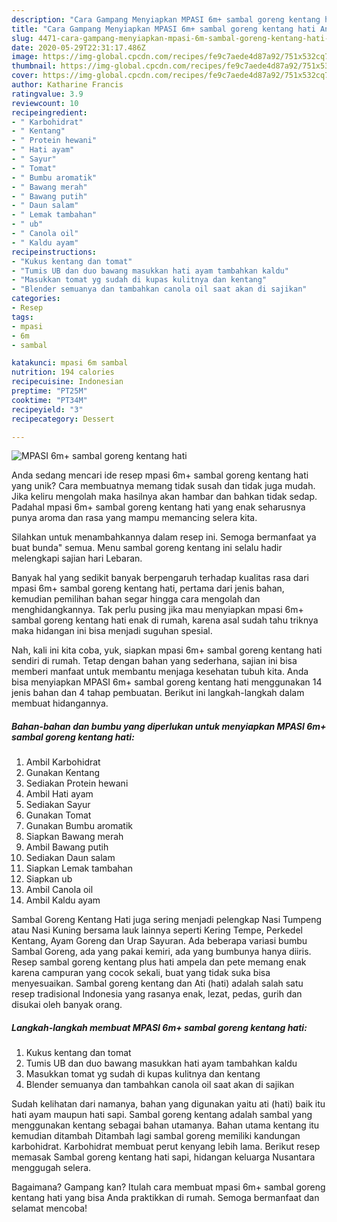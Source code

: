 ```yaml
---
description: "Cara Gampang Menyiapkan MPASI 6m+ sambal goreng kentang hati Anti Gagal"
title: "Cara Gampang Menyiapkan MPASI 6m+ sambal goreng kentang hati Anti Gagal"
slug: 4471-cara-gampang-menyiapkan-mpasi-6m-sambal-goreng-kentang-hati-anti-gagal
date: 2020-05-29T22:31:17.486Z
image: https://img-global.cpcdn.com/recipes/fe9c7aede4d87a92/751x532cq70/mpasi-6m-sambal-goreng-kentang-hati-foto-resep-utama.jpg
thumbnail: https://img-global.cpcdn.com/recipes/fe9c7aede4d87a92/751x532cq70/mpasi-6m-sambal-goreng-kentang-hati-foto-resep-utama.jpg
cover: https://img-global.cpcdn.com/recipes/fe9c7aede4d87a92/751x532cq70/mpasi-6m-sambal-goreng-kentang-hati-foto-resep-utama.jpg
author: Katharine Francis
ratingvalue: 3.9
reviewcount: 10
recipeingredient:
- " Karbohidrat"
- " Kentang"
- " Protein hewani"
- " Hati ayam"
- " Sayur"
- " Tomat"
- " Bumbu aromatik"
- " Bawang merah"
- " Bawang putih"
- " Daun salam"
- " Lemak tambahan"
- " ub"
- " Canola oil"
- " Kaldu ayam"
recipeinstructions:
- "Kukus kentang dan tomat"
- "Tumis UB dan duo bawang masukkan hati ayam tambahkan kaldu"
- "Masukkan tomat yg sudah di kupas kulitnya dan kentang"
- "Blender semuanya dan tambahkan canola oil saat akan di sajikan"
categories:
- Resep
tags:
- mpasi
- 6m
- sambal

katakunci: mpasi 6m sambal 
nutrition: 194 calories
recipecuisine: Indonesian
preptime: "PT25M"
cooktime: "PT34M"
recipeyield: "3"
recipecategory: Dessert

---
```



![MPASI 6m+ sambal goreng kentang hati](https://img-global.cpcdn.com/recipes/fe9c7aede4d87a92/751x532cq70/mpasi-6m-sambal-goreng-kentang-hati-foto-resep-utama.jpg)

Anda sedang mencari ide resep mpasi 6m+ sambal goreng kentang hati yang unik? Cara membuatnya memang tidak susah dan tidak juga mudah. Jika keliru mengolah maka hasilnya akan hambar dan bahkan tidak sedap. Padahal mpasi 6m+ sambal goreng kentang hati yang enak seharusnya punya aroma dan rasa yang mampu memancing selera kita.

Silahkan untuk menambahkannya dalam resep ini. Semoga bermanfaat ya buat bunda&#34; semua. Menu sambal goreng kentang ini selalu hadir melengkapi sajian hari Lebaran.

Banyak hal yang sedikit banyak berpengaruh terhadap kualitas rasa dari mpasi 6m+ sambal goreng kentang hati, pertama dari jenis bahan, kemudian pemilihan bahan segar hingga cara mengolah dan menghidangkannya. Tak perlu pusing jika mau menyiapkan mpasi 6m+ sambal goreng kentang hati enak di rumah, karena asal sudah tahu triknya maka hidangan ini bisa menjadi suguhan spesial.


Nah, kali ini kita coba, yuk, siapkan mpasi 6m+ sambal goreng kentang hati sendiri di rumah. Tetap dengan bahan yang sederhana, sajian ini bisa memberi manfaat untuk membantu menjaga kesehatan tubuh kita. Anda bisa menyiapkan MPASI 6m+ sambal goreng kentang hati menggunakan 14 jenis bahan dan 4 tahap pembuatan. Berikut ini langkah-langkah dalam membuat hidangannya.

<!--inarticleads1-->

##### Bahan-bahan dan bumbu yang diperlukan untuk menyiapkan MPASI 6m+ sambal goreng kentang hati:

1. Ambil  Karbohidrat
1. Gunakan  Kentang
1. Sediakan  Protein hewani
1. Ambil  Hati ayam
1. Sediakan  Sayur
1. Gunakan  Tomat
1. Gunakan  Bumbu aromatik
1. Siapkan  Bawang merah
1. Ambil  Bawang putih
1. Sediakan  Daun salam
1. Siapkan  Lemak tambahan
1. Siapkan  ub
1. Ambil  Canola oil
1. Ambil  Kaldu ayam


Sambal Goreng Kentang Hati juga sering menjadi pelengkap Nasi Tumpeng atau Nasi Kuning bersama lauk lainnya seperti Kering Tempe, Perkedel Kentang, Ayam Goreng dan Urap Sayuran. Ada beberapa variasi bumbu Sambal Goreng, ada yang pakai kemiri, ada yang bumbunya hanya diiris. Resep sambal goreng kentang plus hati ampela dan pete memang enak karena campuran yang cocok sekali, buat yang tidak suka bisa menyesuaikan. Sambal goreng kentang dan Ati (hati) adalah salah satu resep tradisional Indonesia yang rasanya enak, lezat, pedas, gurih dan disukai oleh banyak orang. 

<!--inarticleads2-->

##### Langkah-langkah membuat MPASI 6m+ sambal goreng kentang hati:

1. Kukus kentang dan tomat
1. Tumis UB dan duo bawang masukkan hati ayam tambahkan kaldu
1. Masukkan tomat yg sudah di kupas kulitnya dan kentang
1. Blender semuanya dan tambahkan canola oil saat akan di sajikan


Sudah kelihatan dari namanya, bahan yang digunakan yaitu ati (hati) baik itu hati ayam maupun hati sapi. Sambal goreng kentang adalah sambal yang menggunakan kentang sebagai bahan utamanya. Bahan utama kentang itu kemudian ditambah Ditambah lagi sambal goreng memiliki kandungan karbohidrat. Karbohidrat membuat perut kenyang lebih lama. Berikut resep memasak Sambal goreng kentang hati sapi, hidangan keluarga Nusantara menggugah selera. 

Bagaimana? Gampang kan? Itulah cara membuat mpasi 6m+ sambal goreng kentang hati yang bisa Anda praktikkan di rumah. Semoga bermanfaat dan selamat mencoba!
